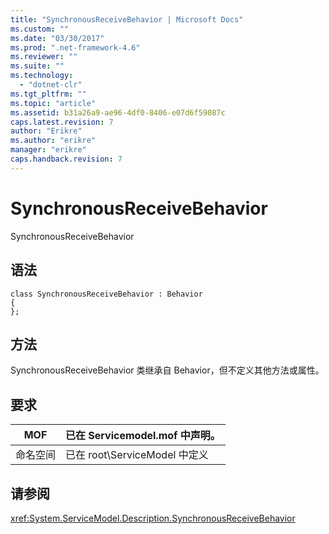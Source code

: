 ```yaml
---
title: "SynchronousReceiveBehavior | Microsoft Docs"
ms.custom: ""
ms.date: "03/30/2017"
ms.prod: ".net-framework-4.6"
ms.reviewer: ""
ms.suite: ""
ms.technology: 
  - "dotnet-clr"
ms.tgt_pltfrm: ""
ms.topic: "article"
ms.assetid: b31a26a9-ae96-4df0-8406-e07d6f59087c
caps.latest.revision: 7
author: "Erikre"
ms.author: "erikre"
manager: "erikre"
caps.handback.revision: 7
---
```

# SynchronousReceiveBehavior
SynchronousReceiveBehavior  
  
## 语法  
  
```  
class SynchronousReceiveBehavior : Behavior  
{  
};  
```  
  
## 方法  
 SynchronousReceiveBehavior 类继承自 Behavior，但不定义其他方法或属性。  
  
## 要求  
  
|MOF|已在 Servicemodel.mof 中声明。|  
|---------|------------------------------|  
|命名空间|已在 root\\ServiceModel 中定义|  
  
## 请参阅  
 <xref:System.ServiceModel.Description.SynchronousReceiveBehavior>